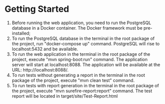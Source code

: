 # Getting Started

1) Before running the web application, you need to run the PostgreSQL database in a Docker container. The Docker framework must be pre-installed;
2) To run the PostgreSQL database in the terminal in the root package of the project, run "docker-compose up" command. PostgreSQL will rise to localhost:5432 and be available.
3) To run the web application in the terminal in the root package of the project, execute "mvn spring-boot:run" command. The application server will start at localhost:8088. The application will be available at the URL: http://localhost:8088/.
4) To run tests without generating a report in the terminal in the root package of the project, execute "mvn clean test" command.
5) To run tests with report generation in the terminal in the root package of the project, execute "mvn surefire-report:report" command. The test report will be located in target/site/Test-Report.html


